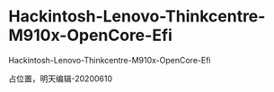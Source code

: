 # Hackintosh-Lenovo-Thinkcentre-M910x-OpenCore-Efi
Hackintosh-Lenovo-Thinkcentre-M910x-OpenCore-Efi

占位置，明天编辑-20200610

